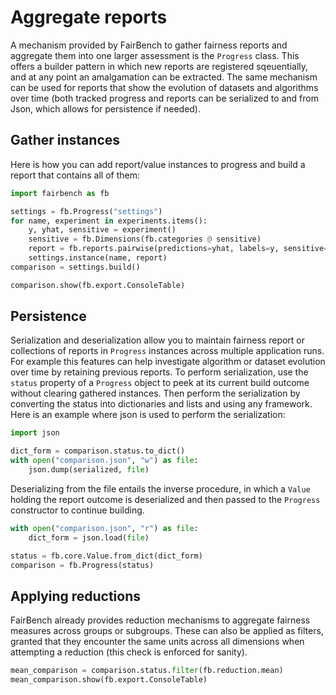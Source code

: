 # Aggregate reports

A mechanism provided by FairBench to gather
fairness reports and aggregate them into one larger assessment
is the `Progress` class. This offers a builder pattern in which new reports are registered
sqeuentially, and at any point an amalgamation can be extracted.
The same mechanism can be used for reports that show the evolution
of datasets and algorithms over time 
(both tracked progress and reports can be serialized to and from Json,
which allows for persistence if needed).

## Gather instances

Here is how you can add report/value instances to progress and build
a report that contains all of them:

```python
import fairbench as fb

settings = fb.Progress("settings")
for name, experiment in experiments.items():
    y, yhat, sensitive = experiment()
    sensitive = fb.Dimensions(fb.categories @ sensitive)
    report = fb.reports.pairwise(predictions=yhat, labels=y, sensitive=sensitive)
    settings.instance(name, report)
comparison = settings.build()

comparison.show(fb.export.ConsoleTable)
```

## Persistence

Serialization and deserialization allow you to maintain fairness report or collections
of reports in `Progress` instances across
multiple application runs. For example this features can help investigate algorithm or dataset evolution
over time by retaining previous reports. To perform serialization, use the `status` property of a `Progress`
object to peek at its current build outcome without clearing gathered instances. Then perform the serialization
by converting the status into dictionaries and lists and using any framework. Here
is an example where json is used to perform the serialization:

```python
import json

dict_form = comparison.status.to_dict()
with open("comparison.json", "w") as file:
    json.dump(serialized, file)
```

Deserializing from the file entails the inverse procedure, in which a `Value` holding
the report outcome is deserialized and then passed to the `Progress` constructor to
continue building.

```python
with open("comparison.json", "r") as file:
    dict_form = json.load(file)

status = fb.core.Value.from_dict(dict_form)
comparison = fb.Progress(status)
```

## Applying reductions

FairBench already provides reduction mechanisms to aggregate fairness measures across
groups or subgroups. These can also be applied as filters, granted that they
encounter the same units across all dimensions when attempting a reduction (this check
is enforced for sanity).

```python
mean_comparison = comparison.status.filter(fb.reduction.mean)
mean_comparison.show(fb.export.ConsoleTable)
```